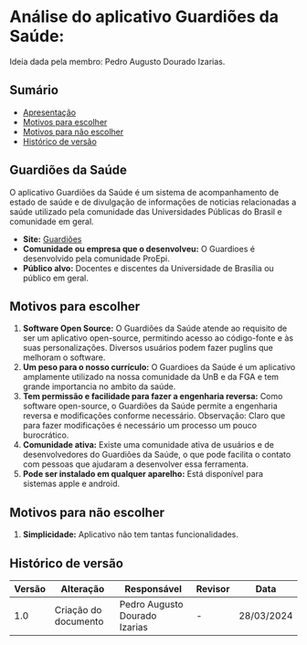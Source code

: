 # Análise do aplicativo Guardiões da Saúde:

Ideia dada pela membro: Pedro Augusto Dourado Izarias.

## Sumário
* [Apresentação](#Apresentação)
* [Motivos para escolher](#Motivos-para-escolher)
* [Motivos para não escolher](#Motivos-para-não-escolher)
* [Histórico de versão](#Histórico-de-versão)

## Guardiões da Saúde

 O aplicativo Guardiões da Saúde é um sistema de acompanhamento de estado de saúde e de divulgação de informações de noticias relacionadas a saúde utilizado pela comunidade das Universidades Públicas do Brasil e comunidade em geral.

  - **Site:** [Guardiões](https://linktr.ee/guardioesdasaude)
  - **Comunidade ou empresa que o desenvolveu:** O Guardioes é desenvolvido pela comunidade ProEpi.
  - **Público alvo:**  Docentes e discentes da Universidade de Brasília ou público em geral.
 
## Motivos para escolher  

  1. **Software Open Source:** O Guardiões da Saúde atende ao requisito de ser um aplicativo open-source, permitindo acesso ao código-fonte e às suas personalizações. Diversos usuários podem fazer puglins que melhoram o software.
  2. **Um peso para o nosso currículo:** O Guardioes da Saúde é um aplicativo amplamente utilizado na nossa comunidade da UnB e da FGA e tem grande importancia no ambito da saúde.
  3. **Tem permissão e facilidade para fazer a engenharia reversa:**  Como software open-source, o Guardiões da Saúde permite a engenharia reversa e modificações conforme necessário. Observação: Claro que para fazer modificações é necessário um processo um pouco burocrático.
  4. **Comunidade ativa:** Existe uma comunidade ativa de usuários e de desenvolvedores do Guardiões da Saúde, o que pode facilita o contato com pessoas que ajudaram a desenvolver essa ferramenta.
  5. **Pode ser instalado em qualquer aparelho:** Está disponível para sistemas apple e android.

## Motivos para não escolher

  1. **Simplicidade:** Aplicativo não tem tantas funcionalidades.


## Histórico de versão

| Versão | Alteração | Responsável | Revisor | Data |
| - | - | - | - | - |
| 1.0 | Criação do documento| Pedro Augusto Dourado Izarias | - | 28/03/2024|

    
